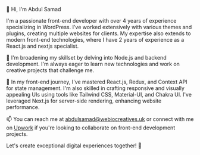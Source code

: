 👋 Hi, I'm Abdul Samad

I'm a passionate front-end developer with over 4 years of experience specializing in WordPress. I've worked extensively with various themes and plugins, creating multiple websites for clients. My expertise also extends to modern front-end technologies, where I have 2 years of experience as a React.js and nextjs specialist.

🌱 I'm broadening my skillset by delving into Node.js and backend development. I'm always eager to learn new technologies and work on creative projects that challenge me.

💼 In my front-end journey, I've mastered React.js, Redux, and Context API for state management. I'm also skilled in crafting responsive and visually appealing UIs using tools like Tailwind CSS, Material-UI, and Chakra UI. I've leveraged Next.js for server-side rendering, enhancing website performance.

📫 You can reach me at abdulsamad@webiocreatives.uk or connect with me on [Upwork](https://www.upwork.com/freelancers/abdulsamadlaghari) if you're looking to collaborate on front-end development projects.

Let's create exceptional digital experiences together! 🚀
